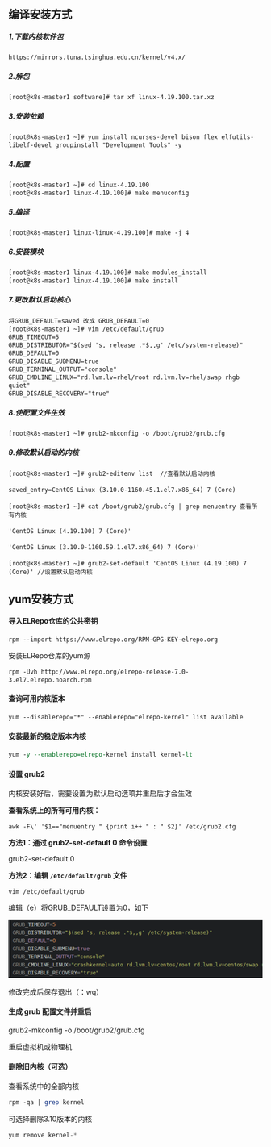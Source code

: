 ## 编译安装方式

##### 1.下载内核软件包

```
https://mirrors.tuna.tsinghua.edu.cn/kernel/v4.x/
```

##### 2.解包

```
[root@k8s-master1 software]# tar xf linux-4.19.100.tar.xz
```

##### 3.安装依赖

```
[root@k8s-master1 ~]# yum install ncurses-devel bison flex elfutils-libelf-devel groupinstall "Development Tools" -y
```

##### 4.配置

```
[root@k8s-master1 ~]# cd linux-4.19.100
[root@k8s-master1 linux-4.19.100]# make menuconfig
```

##### 5.编译

```
[root@k8s-master1 linux-linux-4.19.100]# make -j 4
```

##### 6.安装模块

```
[root@k8s-master1 linux-4.19.100]# make modules_install
[root@k8s-master1 linux-4.19.100]# make install
```

##### 7.更改默认启动核心

```
将GRUB_DEFAULT=saved 改成 GRUB_DEFAULT=0
[root@k8s-master1 ~]# vim /etc/default/grub 
GRUB_TIMEOUT=5
GRUB_DISTRIBUTOR="$(sed 's, release .*$,,g' /etc/system-release)"
GRUB_DEFAULT=0
GRUB_DISABLE_SUBMENU=true
GRUB_TERMINAL_OUTPUT="console"
GRUB_CMDLINE_LINUX="rd.lvm.lv=rhel/root rd.lvm.lv=rhel/swap rhgb quiet"
GRUB_DISABLE_RECOVERY="true"
```

##### 8.使配置文件生效

```
[root@k8s-master1 ~]# grub2-mkconfig -o /boot/grub2/grub.cfg 
```

##### 9.修改默认启动的内核

```
[root@k8s-master1 ~]# grub2-editenv list  //查看默认启动内核

saved_entry=CentOS Linux (3.10.0-1160.45.1.el7.x86_64) 7 (Core)

[root@k8s-master1 ~]# cat /boot/grub2/grub.cfg | grep menuentry 查看所有内核

'CentOS Linux (4.19.100) 7 (Core)'

'CentOS Linux (3.10.0-1160.59.1.el7.x86_64) 7 (Core)'

[root@k8s-master1 ~]# grub2-set-default 'CentOS Linux (4.19.100) 7 (Core)' //设置默认启动内核
```



## yum安装方式





#### 导入ELRepo仓库的公共密钥



```cobol
rpm --import https://www.elrepo.org/RPM-GPG-KEY-elrepo.org
```

安装ELRepo仓库的yum源

```cobol
rpm -Uvh http://www.elrepo.org/elrepo-release-7.0-3.el7.elrepo.noarch.rpm
```

#### 查询可用内核版本

```cobol
yum --disablerepo="*" --enablerepo="elrepo-kernel" list available
```



#### 安装最新的稳定版本内核

```perl
yum -y --enablerepo=elrepo-kernel install kernel-lt
```



#### 设置 grub2

内核安装好后，需要设置为默认启动选项并重启后才会生效

**查看系统上的所有可用内核：**

```shell
awk -F\' '$1=="menuentry " {print i++ " : " $2}' /etc/grub2.cfg
```

**方法1：通过 grub2-set-default 0 命令设置**



grub2-set-default 0



**方法2：编辑 `/etc/default/grub` 文件**

```shell
vim /etc/default/grub
```



编辑（e）将GRUB_DEFAULT设置为0，如下



![image-20231210233335554](images/image-20231210233335554.png)

修改完成后保存退出（：wq）





#### 生成 grub 配置文件并重启



grub2-mkconfig -o /boot/grub2/grub.cfg

重启虚拟机或物理机 





#### 删除旧内核（**可选**）

查看系统中的全部内核

```perl
rpm -qa | grep kernel
```

可选择删除3.10版本的内核

```csharp
yum remove kernel-*
```